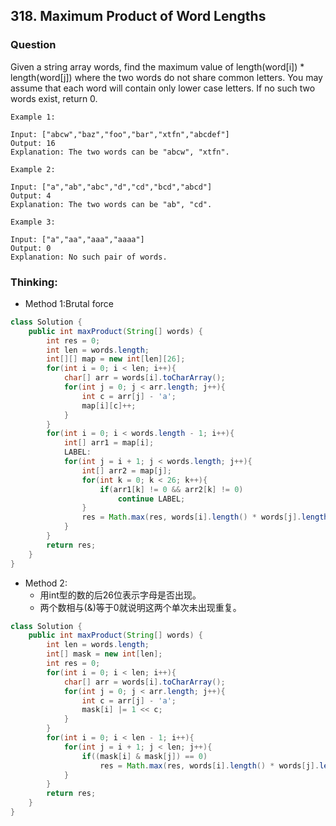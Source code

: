 ## 318. Maximum Product of Word Lengths

### Question
Given a string array words, find the maximum value of length(word[i]) * length(word[j]) where the two words do not share common letters. You may assume that each word will contain only lower case letters. If no such two words exist, return 0.

```
Example 1:

Input: ["abcw","baz","foo","bar","xtfn","abcdef"]
Output: 16
Explanation: The two words can be "abcw", "xtfn".

Example 2:

Input: ["a","ab","abc","d","cd","bcd","abcd"]
Output: 4
Explanation: The two words can be "ab", "cd".

Example 3:

Input: ["a","aa","aaa","aaaa"]
Output: 0
Explanation: No such pair of words.

```

### Thinking:
* Method 1:Brutal force

```Java
class Solution {
    public int maxProduct(String[] words) {
        int res = 0;
        int len = words.length;
        int[][] map = new int[len][26];
        for(int i = 0; i < len; i++){
            char[] arr = words[i].toCharArray();
            for(int j = 0; j < arr.length; j++){
                int c = arr[j] - 'a';
                map[i][c]++;
            }
        }
        for(int i = 0; i < words.length - 1; i++){
            int[] arr1 = map[i];
            LABEL:
            for(int j = i + 1; j < words.length; j++){
                int[] arr2 = map[j];
                for(int k = 0; k < 26; k++){
                    if(arr1[k] != 0 && arr2[k] != 0)
                        continue LABEL;
                }
                res = Math.max(res, words[i].length() * words[j].length());
            }
        }
        return res;
    }
}
```

* Method 2:
	* 用int型的数的后26位表示字母是否出现。
	* 两个数相与(&)等于0就说明这两个单次未出现重复。

```Java
class Solution {
    public int maxProduct(String[] words) {
        int len = words.length;
        int[] mask = new int[len];
        int res = 0;
        for(int i = 0; i < len; i++){
            char[] arr = words[i].toCharArray();
            for(int j = 0; j < arr.length; j++){
                int c = arr[j] - 'a';
                mask[i] |= 1 << c;
            }
        }
        for(int i = 0; i < len - 1; i++){
            for(int j = i + 1; j < len; j++){
                if((mask[i] & mask[j]) == 0)
                    res = Math.max(res, words[i].length() * words[j].length());
            }
        }
        return res;
    }
}
```